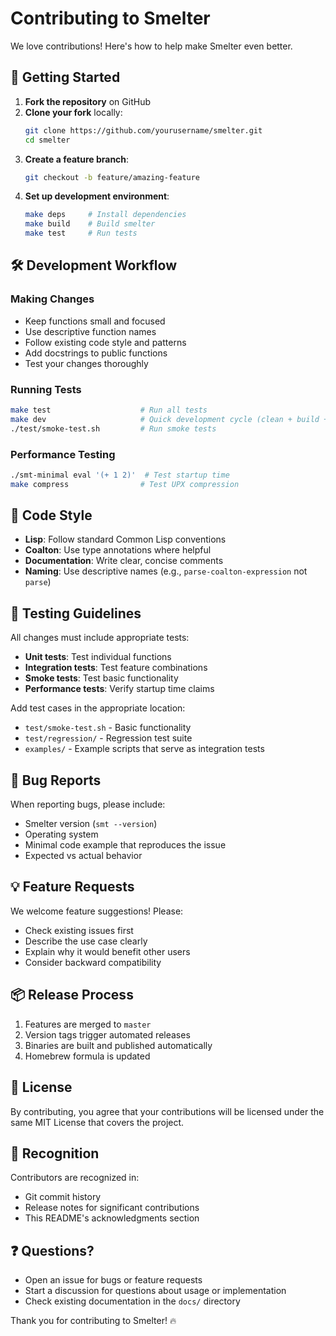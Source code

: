 # Contributing to Smelter

We love contributions! Here's how to help make Smelter even better.

## 🚀 Getting Started

1. **Fork the repository** on GitHub
2. **Clone your fork** locally:
   ```bash
   git clone https://github.com/yourusername/smelter.git
   cd smelter
   ```
3. **Create a feature branch**:
   ```bash
   git checkout -b feature/amazing-feature
   ```
4. **Set up development environment**:
   ```bash
   make deps     # Install dependencies
   make build    # Build smelter
   make test     # Run tests
   ```

## 🛠️ Development Workflow

### Making Changes
- Keep functions small and focused
- Use descriptive function names
- Follow existing code style and patterns
- Add docstrings to public functions
- Test your changes thoroughly

### Running Tests
```bash
make test                    # Run all tests
make dev                     # Quick development cycle (clean + build + test)
./test/smoke-test.sh         # Run smoke tests
```

### Performance Testing
```bash
./smt-minimal eval '(+ 1 2)'  # Test startup time
make compress                # Test UPX compression
```

## 📝 Code Style

- **Lisp**: Follow standard Common Lisp conventions
- **Coalton**: Use type annotations where helpful
- **Documentation**: Write clear, concise comments
- **Naming**: Use descriptive names (e.g., `parse-coalton-expression` not `parse`)

## 🧪 Testing Guidelines

All changes must include appropriate tests:

- **Unit tests**: Test individual functions
- **Integration tests**: Test feature combinations  
- **Smoke tests**: Test basic functionality
- **Performance tests**: Verify startup time claims

Add test cases in the appropriate location:
- `test/smoke-test.sh` - Basic functionality
- `test/regression/` - Regression test suite
- `examples/` - Example scripts that serve as integration tests

## 🐛 Bug Reports

When reporting bugs, please include:
- Smelter version (`smt --version`)
- Operating system
- Minimal code example that reproduces the issue
- Expected vs actual behavior

## 💡 Feature Requests

We welcome feature suggestions! Please:
- Check existing issues first
- Describe the use case clearly
- Explain why it would benefit other users
- Consider backward compatibility

## 📦 Release Process

1. Features are merged to `master`
2. Version tags trigger automated releases
3. Binaries are built and published automatically
4. Homebrew formula is updated

## 📜 License

By contributing, you agree that your contributions will be licensed under the same MIT License that covers the project.

## 🙏 Recognition

Contributors are recognized in:
- Git commit history
- Release notes for significant contributions
- This README's acknowledgments section

## ❓ Questions?

- Open an issue for bugs or feature requests
- Start a discussion for questions about usage or implementation
- Check existing documentation in the `docs/` directory

Thank you for contributing to Smelter! 🔥